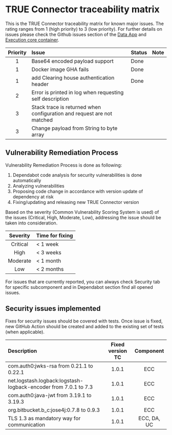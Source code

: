 # TRUE Connector traceability matrix

This is the TRUE Connector traceability matrix for known major issues. The rating ranges from 1 (high priority) to 3 (low priority). For further details on issues please check the Github issues section of the [Data App](https://github.com/Engineering-Research-and-Development/true-connector-basic_data_app/issues) and [Execution core container](https://github.com/Engineering-Research-and-Development/true-connector-execution_core_container/issues).

| Priority | Issue         | Status       | Note |
|:---:|:------------|:------------|:------------|
| 1 | Base64 encoded payload support | Done | |
| 1 | Docker image GHA fails | Done | |
| 1 | add Clearing house authentication header | Done | |
| 2 | Error is printed in log when requesting self description | | |
| 3 | Stack trace is returned when configuration and request are not matched | | |
| 3 | Change payload from String to byte array | | |


## Vulnerability Remediation Process

Vulnerability Remediation Process is done as following:
1. Dependabot code analysis for security vulnerabilities is done automatically
2. Analyzing vulnerabilities
3. Proposing code change in accordance with version update of dependency at risk
4. Fixing/updating and releasing new TRUE Connector version

Based on the severity (Common Vulnerability Scoring System is used) of the issues (Critical, High, Moderate, Low), addressing the issue should be taken into consideration.

| Severity | Time for fixing |
|:---:|:--------- |
| Critical | < 1 week |
| High | < 3 weeks |
| Moderate | < 1 month |
| Low | < 2 months |

For issues that are currently reported, you can always check Security tab for specific subcomponent and in Dependabot section  find all opened issues.


## Security issues implemented

Fixes for security issues should be covered with tests. Once issue is fixed, new GitHub Action should be created and added to the existing set of tests (when applicable). 

| Description | Fixed version TC | Component |
|:------------|:---------:|:---------:|
| com.auth0:jwks-rsa from 0.21.1 to 0.22.1 | 1.0.1 | ECC |
| net.logstash.logback:logstash-logback-encoder from 7.0.1 to 7.3 | 1.0.1 | ECC |
| com.auth0:java-jwt from 3.19.1 to 3.19.3 | 1.0.1 | ECC |
| org.bitbucket.b_c:jose4j:0.7.8 to 0.9.3 | 1.0.1 | ECC |
| TLS 1.3 as mandatory way for communication | 1.0.1 | ECC, DA, UC |

